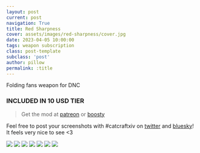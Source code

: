 ```yaml
---
layout: post
current: post
navigation: True
title: Red Sharpness
cover: assets/images/red-sharpness/cover.jpg
date: 2023-04-05 10:00:00
tags: weapon subscription
class: post-template
subclass: 'post'
author: pillow
permalink: :title
---
```


Folding fans weapon for DNC

### INCLUDED IN 10 USD TIER

> Get the mod at [patreon](https://www.patreon.com/posts/red-sharpness-1-81095702?utm_medium=clipboard_copy&utm_source=copyLink&utm_campaign=postshare_creator&utm_content=join_link) or [boosty](https://boosty.to/miaumori/posts/3d4f59ff-a060-4427-a2c9-605465b0bb03?share=post_link)

Feel free to post your screenshots with #catcraftxiv on [twitter](https://x.com/hashtag/catcraftxiv?src=hashtag_click) and [bluesky](https://bsky.app/hashtag/catcraftxiv)! It feels very nice to see <3

<img src="/assets/images/red-sharpness/ffxiv_dx11 2023-04-05 21-09-16.jpg"/>
<img src="/assets/images/red-sharpness/ffxiv_dx11 2023-04-05 21-33-31.jpg"/>
<img src="/assets/images/red-sharpness/ffxiv_dx11 2023-04-05 21-41-59.jpg"/>
<img src="/assets/images/red-sharpness/ffxiv_dx11 2023-04-05 21-42-25.jpg"/>
<img src="/assets/images/red-sharpness/ffxiv_dx11 2023-04-05 21-47-04.jpg"/>
<img src="/assets/images/red-sharpness/ffxiv_dx11 2023-04-05 21-57-59.jpg"/>
<img src="/assets/images/red-sharpness/cover.jpg"/>